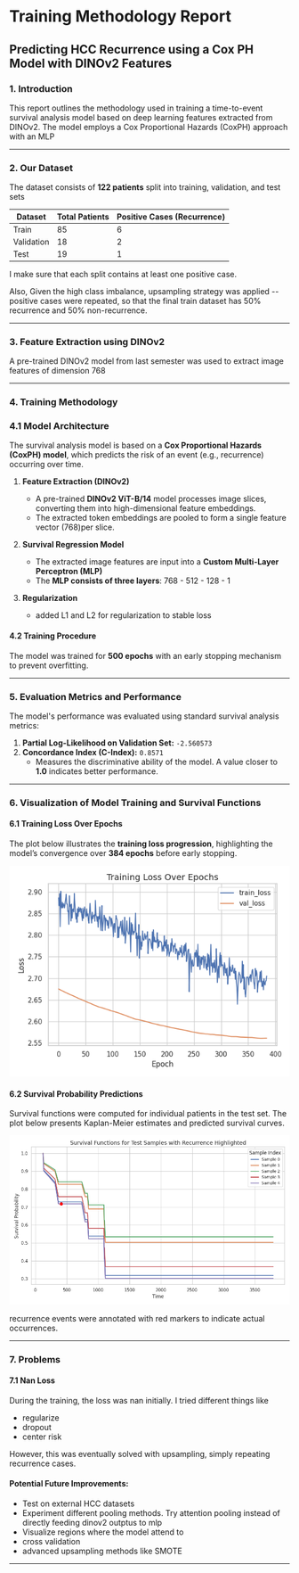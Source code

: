 
# **Training Methodology Report**  

## **Predicting HCC Recurrence using a Cox PH Model with DINOv2 Features**  

### **1. Introduction**  

This report outlines the methodology used in training a time-to-event survival analysis model based on deep learning features extracted from DINOv2. The model employs a Cox Proportional Hazards (CoxPH) approach with an MLP

---

### **2. Our Dataset**  
The dataset consists of **122 patients** split into training, validation, and test sets 

| Dataset | Total Patients | Positive Cases (Recurrence) |
|---------|---------------|----------------------------|
| Train   | 85            | 6                          |
| Validation | 18         | 2                          |
| Test    | 19            | 1                          |

I make sure that each split contains at least one positive case.

Also, Given the high class imbalance, upsampling strategy was applied -- positive cases were repeated, so that the final train dataset has 50% recurrence and 50% non-recurrence.

---

### **3. Feature Extraction using DINOv2**  
A pre-trained DINOv2 model from last semester was used to extract image features of dimension 768

---

### **4. Training Methodology**  
### **4.1 Model Architecture**

The survival analysis model is based on a **Cox Proportional Hazards (CoxPH) model**, which predicts the risk of an event (e.g., recurrence) occurring over time.

1. **Feature Extraction (DINOv2)**
   - A pre-trained **DINOv2 ViT-B/14** model processes image slices, converting them into high-dimensional feature embeddings.
   - The extracted token embeddings are pooled to form a single feature vector (768)per slice.

2. **Survival Regression Model**
   - The extracted image features are input into a **Custom Multi-Layer Perceptron (MLP)** 
   - The **MLP consists of three layers**: 768 - 512 - 128 - 1

3. **Regularization**
    - added L1 and L2 for regularization to stable loss

#### **4.2 Training Procedure**  

The model was trained for **500 epochs** with an early stopping mechanism to prevent overfitting.

---

### **5. Evaluation Metrics and Performance**  
The model's performance was evaluated using standard survival analysis metrics:

1. **Partial Log-Likelihood on Validation Set:** `-2.560573`
2. **Concordance Index (C-Index):** `0.8571`
   - Measures the discriminative ability of the model. A value closer to **1.0** indicates better performance.

---

### **6. Visualization of Model Training and Survival Functions**  

#### **6.1 Training Loss Over Epochs**  
The plot below illustrates the **training loss progression**, highlighting the model’s convergence over **384 epochs** before early stopping.

![train](../img/training_log.png)

#### **6.2 Survival Probability Predictions**  
Survival functions were computed for individual patients in the test set. The plot below presents Kaplan-Meier estimates and predicted survival curves.

![sur](../img/survival_functions.png)

recurrence events were annotated with red markers to indicate actual occurrences.

---

### **7. Problems**

#### **7.1 Nan Loss**

During the training, the loss was nan initially. I tried different things like 

- regularize
- dropout 
- center risk

However, this was eventually solved with upsampling, simply repeating recurrence cases.


#### **Potential Future Improvements:**
- Test on external HCC datasets
- Experiment different pooling methods. Try attention pooling instead of directly feeding dinov2 outptus to mlp
- Visualize regions where the model attend to
- cross validation
- advanced upsampling methods like SMOTE

---